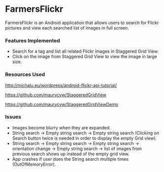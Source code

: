 # FarmersFlickr

FarmersFlickr is an Android application that allows users to search for Flickr pictures and view each searched list of images in full screen.

### Features Implemented
- Search for a tag and list all related Flickr images in Staggered Grid View.
- Click on the image from Staggered Grid View to view the image in large size.

### Resources Used
http://michalu.eu/wordpress/android-flickr-api-tutorial/

https://github.com/maurycyw/StaggeredGridView

https://github.com/maurycyw/StaggeredGridViewDemo


### Issues
- Images become blurry when they are expanded.
- String search -> Empty string search -> Empty string search (Clicking on Search button twice is needed in order to display the empty Grid view).
- String search -> Empty string search -> Empty string search -> orientation change -> Empty string search -> list of images from previous search shows up instead of the empty grid view.
- App crashes if user does the String search multiple times (OutOfMemoryError).
